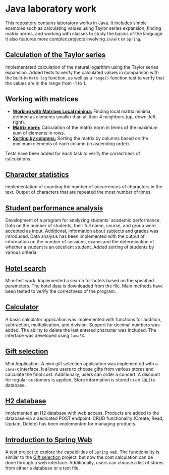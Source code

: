 # Java laboratory work

This repository contains laboratory works in Java. It includes simple examples such as calculating values using Taylor series expansion, finding matrix norms, and working with classes to study the basics of the language. It also features more complex projects involving `JavaFX` or `Spring`.

## [Сalculation of the Taylor series](https://github.com/Maksim-Kot/Java/tree/main/java_laba_1)
Implementated calculation of the natural logarithm using the Taylor series expansion. 
Added tests to verify the calculated values in comparison with the built-in `Math.log` function, as well as a `range()` function test to verify that the values are in the range from -1 to 1.

## Working with matrices
- [**Working with Matrixes Local minima:**](https://github.com/Maksim-Kot/Java/tree/main/java_laba_2/java_laba_2_local_min) Finding local matrix minima, defined as elements smaller than all their 4 neighbors (up, down, left, right).
- [**Matrix norm:**](https://github.com/Maksim-Kot/Java/tree/main/java_laba_2/java_laba_2_norm) Calculation of the matrix norm in terms of the maximum sum of elements in rows.
- [**Sorting by columns:**](https://github.com/Maksim-Kot/Java/tree/main/java_laba_2/java_laba_2_sorting_by_columns) Sorting the matrix by columns based on the minimum elements of each column (in ascending order).

Tests have been added for each task to verify the correctness of calculations.

## [Character statistics](https://github.com/Maksim-Kot/Java/tree/main/java_laba_3)
Implementation of counting the number of occurrences of characters in the text. Output of characters that are repeated the most number of times.

## [Student performance analysis](https://github.com/Maksim-Kot/Java/tree/main/java_laba_4)
Development of a program for analyzing students' academic performance. Data on the number of students, their full name, course, and group were accepted as input. Additional, information about subjects and grades was introduced. Data analysis has been implemented with the output of information on the number of sessions, exams and the determination of whether a student is an excellent student. Added sorting of students by various criteria.

## [Hotel search](https://github.com/Maksim-Kot/Java/tree/main/java_test_work)
Mini-test work. Implemented a search for hotels based on the specified parameters. The hotel data is downloaded from the file. Main methods have been tested to verify the correctness of the program.

## [Calculator](https://github.com/Maksim-Kot/Java/tree/main/calculator)
A basic calculator application was implemented with functions for addition, subtraction, multiplication, and division. Support for decimal numbers was added. The ability to delete the last entered character was included. The interface was developed using `JavaFX`.

## [Gift selection](https://github.com/Maksim-Kot/Java/tree/main/make_a_present)
Mini Application. A mini gift selection application was implemented with a `JavaFX` interface. It allows users to choose gifts from various stores and calculate the final cost. Additionally, users can order a concert. A discount for regular customers is applied. Store information is stored in an `SQLite` database.

## [H2 database](https://github.com/Maksim-Kot/Java/tree/main/database)
Implemented an H2 database with web access. Products are added to the database via a dedicated POST endpoint. CRUD functionality (Create, Read, Update, Delete) has been implemented for managing products.

## [Introduction to Spring Web](https://github.com/Maksim-Kot/Java/tree/main/spring_project)
A test project to explore the capabilities of `Spring Web`. The functionality is similar to the [Gift selection](#gift-selection) project, but now the cost calculation can be done through a web interface. Additionally, users can choose a list of stores from either a database or a text file.